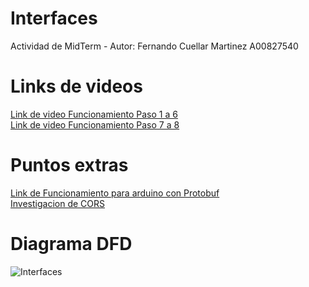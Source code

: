 # Interfaces
Actividad de MidTerm - Autor: Fernando Cuellar Martinez A00827540
# Links de videos
[Link de video Funcionamiento Paso 1 a 6](https://drive.google.com/file/d/1emYHH88Ft-TMoo0sp1uwgtTFQWfG-5P-/view?usp=share_link)\
[Link de video Funcionamiento Paso 7 a 8](https://drive.google.com/file/d/1lwl2GcAH6AmOw8Fl-fXwjXSztrc1P0Hp/view?usp=sharing)

# Puntos extras
[Link de Funcionamiento para arduino con Protobuf](https://drive.google.com/file/d/1giKIJEYNWWy6wwcf7OErQ0WSMvJpdxPN/view?usp=share_link)\
[Investigacion de CORS](https://github.com/fercuellar/Interfaces/blob/master/CORS/CORS-Extra%20Points.pdf)

# Diagrama DFD
![Interfaces](https://github.com/fercuellar/Interfaces/assets/58601693/359852f7-0fe3-494e-be3d-12df2e0dbe75)

